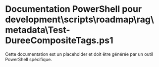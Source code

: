 # Documentation PowerShell pour development\scripts\roadmap\rag\metadata\Test-DureeCompositeTags.ps1

Cette documentation est un placeholder et doit être générée par un outil PowerShell spécifique.
